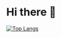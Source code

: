 # Hi there 👋

[![Top Langs](https://github-readme-stats.vercel.app/api/top-langs/?username=Offline2008&layout=compact)](https://github.com/anuraghazra/github-readme-stats)
